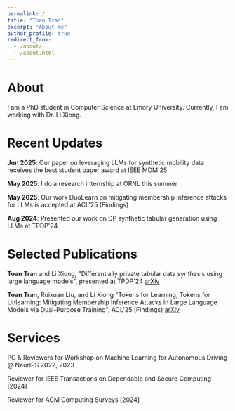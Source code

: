 ```yaml
---
permalink: /
title: "Toan Tran"
excerpt: "About me"
author_profile: true
redirect_from: 
  - /about/
  - /about.html
---
```


About
======
I am a PhD student in Computer Science at Emory University. Currently, I am working with Dr. Li Xiong.
<!-- I have a broad interest in trustworthy machine learning and its applications.  -->

Recent Updates
======
**Jun 2025**: Our paper on leveraging LLMs for synthetic mobility data receives the best student paper award at IEEE MDM'25

**May 2025**: I do a research internship at ORNL this summer

**May 2025**: Our work DuoLearn on mitigating membership inference attacks for LLMs is accepted at ACL'25 (Findings)

**Aug 2024**: Presented our work on DP synthetic tabular generation using LLMs at TPDP'24

<!--**Oct 2023**: Received a NSF travel award for IEEE TPS 2023.

**Sept 2023**: Reviewer for IEEE Transactions on Dependable and Secure Computing

**Aug 2023**: Start my PhD at Emory University, Advisor: [Dr. Li Xiong](https://scholar.google.com/citations?hl=en&user=jJ8BLgsAAAAJ&view_op=list_works&sortby=pubdate)

**June 2023**: PC & reviewer for NeurIPS 2023 Workshop on Machine Learning for Autonomous Driving

**June 2023**: Finished my M.S program at UTC

**Apr 2023**: UTC Graduate Schools Outstanding Graduate Student Award for the academic year 2022-23   -->

Selected Publications
======

**Toan Tran** and Li Xiong, "Differentially private tabular data synthesis using large language models", presented at TPDP'24 [arXiv](https://arxiv.org/abs/2406.01457)

**Toan Tran**, Ruixuan Liu, and Li Xiong "Tokens for Learning, Tokens for Unlearning: Mitigating Membership Inference Attacks in Large Language Models via Dual-Purpose Training", ACL'25 (Findings) [arXiv](https://arxiv.org/abs/2502.19726)

Services
======

PC & Reviewers for Workshop on Machine Learning for Autonomous Driving @ NeurIPS 2022, 2023

Reviewer for IEEE Transactions on Dependable and Secure Computing [2024]

Reviewer for ACM Computing Surveys [2024]
